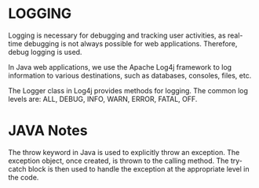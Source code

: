 # LOGGING  

Logging is necessary for debugging and tracking user activities, as real-time debugging is not always possible for web applications. Therefore, debug logging is used.  

In Java web applications, we use the Apache Log4j framework to log information to various destinations, such as databases, consoles, files, etc.  

The Logger class in Log4j provides methods for logging. The common log levels are: ALL, DEBUG, INFO, WARN, ERROR, FATAL, OFF.   



# JAVA Notes  
The throw keyword in Java is used to explicitly throw an exception. The exception object, once created, is thrown to the calling method. The try-catch block is then used to handle the exception at the appropriate level in the code.  